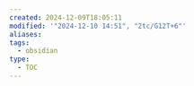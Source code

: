```yaml
---
created: 2024-12-09T18:05:11
modified: '"2024-12-10 14:51", "2tc/G12T+6"'
aliases: 
tags:
  - obsidian
type:
  - TOC
---
```

